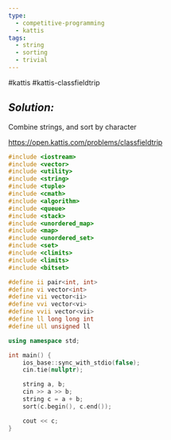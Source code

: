 ```yaml
---
type:
  - competitive-programming
  - kattis
tags:
  - string
  - sorting
  - trivial
---
```

#kattis #kattis-classfieldtrip

## _Solution:_
Combine strings, and sort by character

https://open.kattis.com/problems/classfieldtrip
```cpp
#include <iostream>
#include <vector>
#include <utility>
#include <string>
#include <tuple>
#include <cmath>
#include <algorithm>
#include <queue>
#include <stack>
#include <unordered_map>
#include <map>
#include <unordered_set>
#include <set>
#include <climits>
#include <limits>
#include <bitset>

#define ii pair<int, int>
#define vi vector<int>
#define vii vector<ii>
#define vvi vector<vi>
#define vvii vector<vii>
#define ll long long int
#define ull unsigned ll

using namespace std;

int main() {
    ios_base::sync_with_stdio(false);
    cin.tie(nullptr);

    string a, b;
    cin >> a >> b;
    string c = a + b;
    sort(c.begin(), c.end());

    cout << c;
}
```